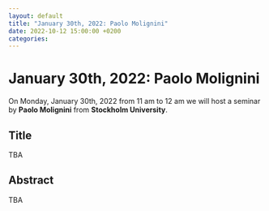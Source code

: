 ```yaml
---
layout: default
title: "January 30th, 2022: Paolo Molignini"
date: 2022-10-12 15:00:00 +0200
categories:
---
```


# January 30th, 2022: Paolo Molignini

On Monday, January 30th, 2022 from 11 am to 12 am we will host a seminar by **Paolo Molignini** from **Stockholm University**. 

## Title

TBA

## Abstract 

TBA




